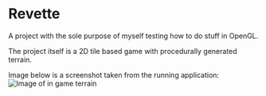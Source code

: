 # Revette
A project with the sole purpose of myself testing how to do stuff in OpenGL.

The project itself is a 2D tile based game with procedurally generated terrain.

Image below is a screenshot taken from the running application:
![Image of in game terrain](https://user-images.githubusercontent.com/68838799/110072605-ed2a8600-7de2-11eb-8621-ac6cf9fd6a47.PNG)
